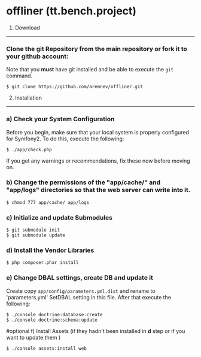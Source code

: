 offliner (tt.bench.project)
========================================

1) Download
--------------------------------

### Clone the git Repository from the main repository or fork it to your github account:

Note that you **must** have git installed and be able to execute the `git`
command.

	$ git clone https://github.com/aremnev/offliner.git

2) Installation
---------------

### a) Check your System Configuration

Before you begin, make sure that your local system is properly configured
for Symfony2. To do this, execute the following:

	$ ./app/check.php 

If you get any warnings or recommendations, fix these now before moving on. 


### b) Change the permissions of the "app/cache/" and "app/logs" directories so that the web server can write into it. 

	$ chmod 777 app/cache/ app/logs

### c) Initialize and update Submodules

	$ git submodule init
	$ git submodule update

### d) Install the Vendor Libraries

    $ php composer.phar install

### e) Change DBAL settings, create DB and update it

Create copy `app/config/parameters.yml.dist` and rename to 'parameters.yml'
SetDBAL setting in  this file. After that execute the following:

    $ ./console doctrine:database:create
    $ ./console doctrine:schema:update


#optional f) Install Assets (if they hadn't been installed in **d** step or if you want to update them )

    $ ./console assets:install web
